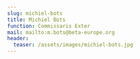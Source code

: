 ```yaml
---
slug: michiel-bots
title: Michiel Bots
function: Commissaris Exter
mail: mailto:m.bots@beta-europe.org
header:
  teaser: /assets/images/michiel-bots.jpg
---
```

